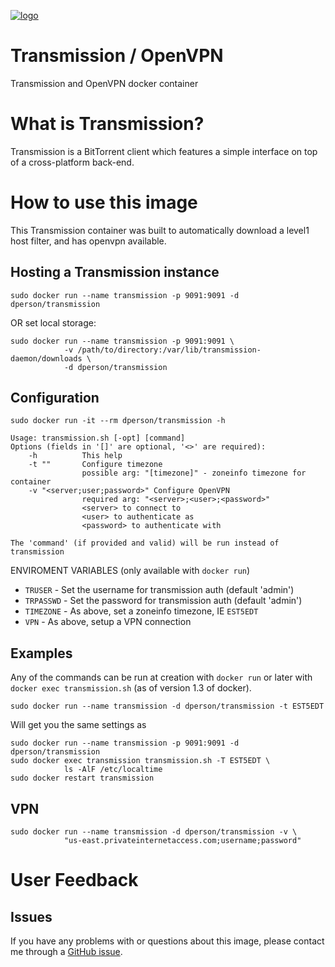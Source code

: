 [![logo](http://upload.wikimedia.org/wikipedia/commons/2/22/Transmission_logo.jpg)](https://www.transmissionbt.com)

# Transmission / OpenVPN

Transmission and OpenVPN docker container

# What is Transmission?

Transmission is a BitTorrent client which features a simple interface on top of
a cross-platform back-end.

# How to use this image

This Transmission container was built to automatically download a level1 host
filter, and has openvpn available.

## Hosting a Transmission instance

    sudo docker run --name transmission -p 9091:9091 -d dperson/transmission

OR set local storage:

    sudo docker run --name transmission -p 9091:9091 \
                -v /path/to/directory:/var/lib/transmission-daemon/downloads \
                -d dperson/transmission

## Configuration

    sudo docker run -it --rm dperson/transmission -h

    Usage: transmission.sh [-opt] [command]
    Options (fields in '[]' are optional, '<>' are required):
        -h          This help
        -t ""       Configure timezone
                    possible arg: "[timezone]" - zoneinfo timezone for container
        -v "<server;user;password>" Configure OpenVPN
                    required arg: "<server>;<user>;<password>"
                    <server> to connect to
                    <user> to authenticate as
                    <password> to authenticate with

    The 'command' (if provided and valid) will be run instead of transmission

ENVIROMENT VARIABLES (only available with `docker run`)

 * `TRUSER` - Set the username for transmission auth (default 'admin')
 * `TRPASSWD` - Set the password for transmission auth (default 'admin')
 * `TIMEZONE` - As above, set a zoneinfo timezone, IE `EST5EDT`
 * `VPN` - As above, setup a VPN connection

## Examples

Any of the commands can be run at creation with `docker run` or later with
`docker exec transmission.sh` (as of version 1.3 of docker).

    sudo docker run --name transmission -d dperson/transmission -t EST5EDT

Will get you the same settings as

    sudo docker run --name transmission -p 9091:9091 -d dperson/transmission
    sudo docker exec transmission transmission.sh -T EST5EDT \
                ls -AlF /etc/localtime
    sudo docker restart transmission

## VPN

    sudo docker run --name transmission -d dperson/transmission -v \
                "us-east.privateinternetaccess.com;username;password"

# User Feedback

## Issues

If you have any problems with or questions about this image, please contact me
through a [GitHub issue](https://github.com/dperson/transmission/issues).
